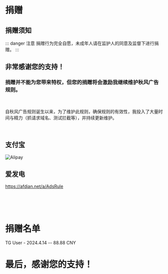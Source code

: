 # 捐赠

## 捐赠须知

::: danger 注意
捐赠行为完全自愿，未成年人请在监护人的同意及监督下进行捐赠。
:::

## 非常感谢您的支持！
### 捐赠并不能为您带来特权，但您的捐赠将会激励我继续维护秋风广告规则。

<br>

自秋风广告规则诞生以来，为了维护此规则，确保规则的有效性，我投入了大量时间与精力（抓请求域名、测试拦截等），并持续更新维护。

<br>

## 支付宝
 ![Alipay](/images/artalipay.png)

## 爱发电
https://afdian.net/a/AdsRule

<br>
<br>
<br>

# 捐赠名单

TG User - 2024.4.14 -- 88.88 CNY

# 最后，感谢您的支持！